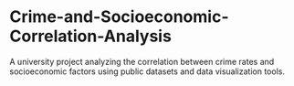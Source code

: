 # Crime-and-Socioeconomic-Correlation-Analysis
A university project analyzing the correlation between crime rates and socioeconomic factors using public datasets and data visualization tools.
